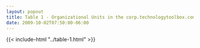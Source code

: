 ```yaml
---
layout: popout
title: Table 1 - Organizational Units in the corp.technologytoolbox.com Domain
date: 2009-10-02T07:50:00-06:00
---
```


{{< include-html "../table-1.html" >}}
